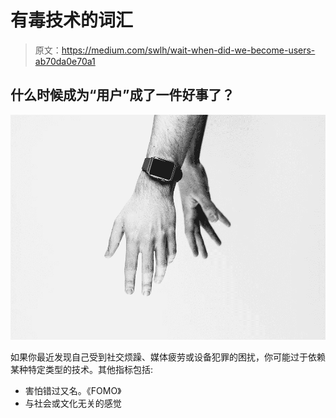 # 有毒技术的词汇

> 原文：<https://medium.com/swlh/wait-when-did-we-become-users-ab70da0e70a1>

## 什么时候成为“用户”成了一件好事了？

![](img/2e4b715817ef48614645585947c5923e.png)

如果你最近发现自己受到社交烦躁、媒体疲劳或设备犯罪的困扰，你可能过于依赖某种特定类型的技术。其他指标包括:

*   害怕错过又名。《FOMO》
*   与社会或文化无关的感觉
